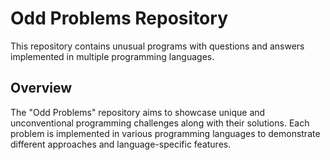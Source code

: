 # Odd Problems Repository

This repository contains unusual programs with questions and answers implemented in multiple programming languages.

## Overview

The "Odd Problems" repository aims to showcase unique and unconventional programming challenges along with their solutions. Each problem is implemented in various programming languages to demonstrate different approaches and language-specific features.
